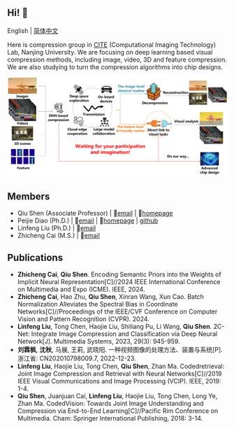 ## Hi! :wave:

English | [简体中文](https://github.com/NJU-CITE-Compression/.github/blob/main/profile/README_CN.md)

Here is compression group in [CITE](https://cite.nju.edu.cn) (Computational Imaging Technology) Lab, Nanjing University. We are focusing on deep learning based visual compression methods, including image, video, 3D and feature compression. We are also studying to turn the compression algorithms into chip designs.

![AIC.png](https://github.com/NJU-CITE-Compression/.github/raw/main/profile/AIC.png)

## Members

* Qiu Shen (Associate Professor) | :email:[email](mailto:shenqiu@nju.edu.cn) | :link:[homepage](https://cite.nju.edu.cn/People/Faculty/20220722/i226168.html)
* Peijie Diao (Ph.D.) | :email:[email](mailto:pjdiao@smail.nju.edu.cn) | :link:[homepage](https://www.do1e.cn) | [github](https://github.com/Do1e)
* Linfeng Liu (Ph.D.) | :email:[email](mailto:linfeng@smail.nju.edu.cn)
* Zhicheng Cai (M.S.) | :email:[email](mailto:502022230088@smail.nju.edu.cn)

## Publications

* **Zhicheng Cai**, **Qiu Shen**. Encoding Semantic Priors into the Weights of Implicit Neural Representation[C]//2024 IEEE International Conference on Multimedia and Expo (ICME). IEEE, 2024.
* **Zhicheng Cai**, Hao Zhu, **Qiu Shen**, Xinran Wang, Xun Cao. Batch Normalization Alleviates the Spectral Bias in Coordinate Networks[C]//Proceedings of the IEEE/CVF Conference on Computer Vision and Pattern Recognition (CVPR). 2024.
* **Linfeng Liu**, Tong Chen, Haojie Liu, Shiliang Pu, Li Wang, **Qiu Shen**. 2C-Net: Integrate Image Compression and Classification via Deep Neural Network[J]. Multimedia Systems, 2023, 29(3): 945-959.
* **刘霖枫**, **沈秋**, 马展, 王莉, 武晓阳. 一种视频图像的处理方法、装置与系统[P]. 浙江省: CN202010798009.7, 2022-12-23.
* **Linfeng Liu**, Haojie Liu, Tong Chen, **Qiu Shen**, Zhan Ma. Codedretrieval: Joint Image Compression and Retrieval with Neural Networks[C]//2019 IEEE Visual Communications and Image Processing (VCIP). IEEE, 2019: 1-4.
* **Qiu Shen**, Juanjuan Cai, **Linfeng Liu**, Haojie Liu, Tong Chen, Long Ye, Zhan Ma. CodedVision: Towards Joint Image Understanding and Compression via End-to-End Learning[C]//Pacific Rim Conference on Multimedia. Cham: Springer International Publishing, 2018: 3-14.
